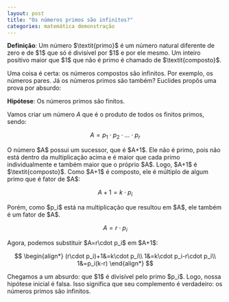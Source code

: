 ```yaml
---
layout: post
title: "Os números primos são infinitos?"
categories: matemática demonstração
---
```


<p><strong>Definição</strong>: Um número $\textit{primo}$ é um número natural diferente de zero e de $1$ que só é divisível por $1$ e por ele mesmo. Um inteiro positivo maior que $1$ que não é primo é chamado de $\textit{composto}$.</p>

<p>Uma coisa é certa: os números compostos são infinitos. Por exemplo, os números pares. Já os números primos são também? Euclides propôs uma prova por absurdo:</p>

<p><strong>Hipótese</strong>: Os números primos são finitos.</p>

Vamos criar um número $A$ que é o produto de todos os finitos primos, sendo:

$$A=p_1\cdot p_2 \cdot\ldots\cdot p_r$$

<p>O número $A$ possui um sucessor, que é $A+1$. Ele não é primo, pois não está dentro da multiplicação acima e é maior que cada primo individualmente e também maior que o próprio $A$. Logo,  $A+1$ é $\textit{composto}$. Como $A+1$ é composto, ele é múltiplo de algum primo que é fator de $A$:</p>

$$A+1=k\cdot p_i$$

<p>Porém, como $p_i$ está na multiplicação que resultou em $A$, ele também é um fator de $A$.</p>

$$A=r\cdot p_i$$

<p>Agora, podemos substituir $A=r\cdot p_i$ em $A+1$:</p>

$$
  \begin{align*}
    (r\cdot p_i)+1&=k\cdot p_i\\
    1&=k\cdot p_i-r\cdot p_i\\
    1&=p_i(k-r)
  \end{align*}
$$

<p>Chegamos a um absurdo: que $1$ é divisível pelo primo $p_i$. Logo, nossa hipótese inicial é falsa. Isso significa que seu complemento é verdadeiro: os números primos são infinitos.</p>
